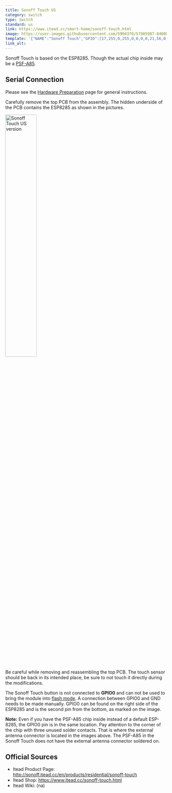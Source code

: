 ```yaml
---
title: Sonoff Touch US
category: switch
type: Switch
standard: us
link: https://www.itead.cc/smart-home/sonoff-touch.html
image: https://user-images.githubusercontent.com/5904370/57885987-84000a00-782c-11e9-90e5-33706c197497.png
template: '{"NAME":"Sonoff Touch","GPIO":[17,255,0,255,0,0,0,0,21,56,0,0,0],"FLAG":0,"BASE":10}' 
link_alt: 
---
```

Sonoff Touch is based on the ESP8285. Though the actual chip inside may be a [PSF-A85](https://www.itead.cc/wiki/PSF-A85).

## Serial Connection
Please see the [Hardware Preparation](https://github.com/arendst/Tasmota/wiki/Hardware-Preparation) page for general instructions.

Carefully remove the top PCB from the assembly. The hidden underside of the PCB contains the ESP8285 as shown in the pictures. 

<img title="Sonoff Touch US version" src="https://github.com/arendst/arendst.github.io/blob/master/media/touchus.jpg?raw=true" width="44%" /> 

Be careful while removing and reassembling the top PCB. The touch sensor should be back in its intended place, be sure to not touch it directly during the modifications.

The Sonoff Touch button is not connected to **GPIO0** and can not be used to bring the module into [flash mode](https://github.com/arendst/Tasmota/wiki/Hardware-Preparation#bringing-the-module-in-flash-mode). A connection between GPIO0 and GND needs to be made manually. GPIO0 can be found on the right side of the ESP8285 and is the second pin from the bottom, as marked on the image.

**Note:** Even if you have the PSF-A85 chip inside instead of a default ESP-8285, the GPIO0 pin is in the same location. Pay attention to the corner of the chip with three unused solder contacts. That is where the external antenna connector is located in the images above. The PSF-A85 in the Sonoff Touch does not have the external antenna connector soldered on.

## Official Sources
* Itead Product Page: http://sonoff.itead.cc/en/products/residential/sonoff-touch
* Itead Shop: https://www.itead.cc/sonoff-touch.html
* Itead Wiki: (na)

